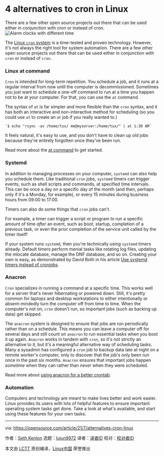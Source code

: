 [#]: subject: "4 alternatives to cron in Linux"
[#]: via: "https://opensource.com/article/21/7/alternatives-cron-linux"
[#]: author: "Seth Kenlon https://opensource.com/users/seth"
[#]: collector: "lujun9972"
[#]: translator: "geekpi"
[#]: reviewer: " "
[#]: publisher: " "
[#]: url: " "

4 alternatives to cron in Linux
======
There are a few other open source projects out there that can be used
either in conjunction with cron or instead of cron.
![Alarm clocks with different time][1]

The [Linux `cron` system][2] is a time-tested and proven technology. However, it's not always the right tool for system automation. There are a few other open source projects out there that can be used either in conjunction with `cron` or instead of `cron`.

### Linux at command

`Cron` is intended for long-term repetition. You schedule a job, and it runs at a regular interval from now until the computer is decommissioned. Sometimes you just want to schedule a one-off command to run at a time you happen not to be at your computer. For that, you can use the `at` command.

The syntax of `at` is far simpler and more flexible than the `cron` syntax, and it has both an interactive and non-interactive method for scheduling (so you could use `at` to create an `at` job if you really wanted to.)


```
`$ echo "rsync -av /home/tux/ me@myserver:/home/tux/" | at 1:30 AM`
```

It feels natural, it's easy to use, and you don't have to clean up old jobs because they're entirely forgotten once they've been run.

Read more about the [at command][3] to get started.

### Systemd

In addition to managing processes on your computer, `systemd` can also help you schedule them. Like traditional `cron` jobs, `systemd` timers can trigger events, such as shell scripts and commands, at specified time intervals. This can be once a day on a specific day of the month (and then, perhaps only if it's a Monday, for example), or every 15 minutes during business hours from 09:00 to 17:00.

Timers can also do some things that `cron` jobs can't.

For example, a timer can trigger a script or program to run a specific amount of time _after_ an event, such as boot, startup, completion of a previous task, or even the prior completion of the service unit called by the timer itself!

If your system runs `systemd`, then you're technically using `systemd` timers already. Default timers perform menial tasks like rotating log files, updating the mlocate database, manage the DNF database, and so on. Creating your own is easy, as demonstrated by David Both in his article [Use systemd timers instead of cronjobs][4].

### Anacron

`Cron` specializes in running a command at a specific time. This works well for a server that's never hibernating or powered down. Still, it's pretty common for laptops and desktop workstations to either intentionally or absent-mindedly turn the computer off from time to time. When the computer's not on, `cron` doesn't run, so important jobs (such as backing up data) get skipped.

The `anacron` system is designed to ensure that jobs are run periodically rather than on a schedule. This means you can leave a computer off for several days and still count on `anacron` to run essential tasks when you boot it up again. `Anacron` works in tandem with `cron`, so it's not strictly an alternative to it, but it's a meaningful alternative way of scheduling tasks. Many a sysadmin has configured a `cron` job to backup data late at night on a remote worker's computer, only to discover that the job's only been run once in the past six months. `Anacron` ensures that important jobs happen _sometime_ when they can rather than _never_ when they were scheduled.

Read more about [using anacron for a better crontab][5].

### Automation

Computers and technology are meant to make lives better and work easier. Linux provides its users with lots of helpful features to ensure important operating system tasks get done. Take a look at what's available, and start using these features for your own tasks.

--------------------------------------------------------------------------------

via: https://opensource.com/article/21/7/alternatives-cron-linux

作者：[Seth Kenlon][a]
选题：[lujun9972][b]
译者：[译者ID](https://github.com/译者ID)
校对：[校对者ID](https://github.com/校对者ID)

本文由 [LCTT](https://github.com/LCTT/TranslateProject) 原创编译，[Linux中国](https://linux.cn/) 荣誉推出

[a]: https://opensource.com/users/seth
[b]: https://github.com/lujun9972
[1]: https://opensource.com/sites/default/files/styles/image-full-size/public/lead-images/clocks_time.png?itok=_ID09GDk (Alarm clocks with different time)
[2]: https://opensource.com/article/21/7/cron-linux
[3]: https://opensource.com/article/21/7/intro-command
[4]: https://opensource.com/article/20/7/systemd-timers
[5]: https://opensource.com/article/21/2/linux-automation
